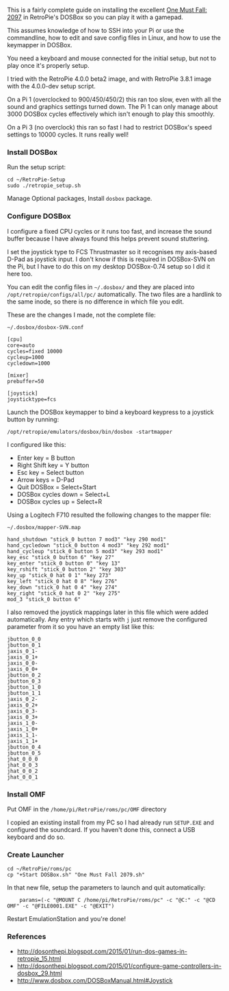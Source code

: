 This is a fairly complete guide on installing the excellent [One Must Fall: 2097](https://en.wikipedia.org/wiki/One_Must_Fall:_2097) in RetroPie's DOSBox so you can play it with a gamepad.

This assumes knowledge of how to SSH into your Pi or use the commandline, how to edit and save config files in Linux, and how to use the keymapper in DOSBox.

You need a keyboard and mouse connected for the initial setup, but not to play once it's properly setup.

I tried with the RetroPie 4.0.0 beta2 image, and with RetroPie 3.8.1 image with the 4.0.0-dev setup script.

On a Pi 1 (overclocked to 900/450/450/2) this ran too slow, even with all the sound and graphics settings turned down. The Pi 1 can only manage about 3000 DOSBox cycles effectively which isn't enough to play this smoothly.

On a Pi 3 (no overclock) this ran so fast I had to restrict DOSBox's speed settings to 10000 cycles. It runs really well!

### Install DOSBox

Run the setup script:

~~~
cd ~/RetroPie-Setup
sudo ./retropie_setup.sh
~~~

Manage Optional packages, Install `dosbox` package.

### Configure DOSBox

I configure a fixed CPU cycles or it runs too fast, and increase the sound buffer because I have always found this helps prevent sound stuttering.

I set the joystick type to FCS Thrustmaster so it recognises my axis-based D-Pad as joystick input. I don't know if this is required in DOSBox-SVN on the Pi, but I have to do this on my desktop DOSBox-0.74 setup so I did it here too.

You can edit the config files in `~/.dosbox/` and they are placed into `/opt/retropie/configs/all/pc/` automatically. The two files are a hardlink to the same inode, so there is no difference in which file you edit.

These are the changes I made, not the complete file:

~~~
~/.dosbox/dosbox-SVN.conf

[cpu]
core=auto
cycles=fixed 10000
cycleup=1000
cycledown=1000

[mixer]
prebuffer=50

[joystick]
joysticktype=fcs
~~~

Launch the DOSBox keymapper to bind a keyboard keypress to a joystick button by running:

~~~
/opt/retropie/emulators/dosbox/bin/dosbox -startmapper
~~~

I configured like this:

* Enter key = B button
* Right Shift key = Y button
* Esc key = Select button
* Arrow keys = D-Pad
* Quit DOSBox = Select+Start
* DOSBox cycles down = Select+L
* DOSBox cycles up = Select+R

Using a Logitech F710 resulted the following changes to the mapper file:

~~~
~/.dosbox/mapper-SVN.map

hand_shutdown "stick_0 button 7 mod3" "key 290 mod1" 
hand_cycledown "stick_0 button 4 mod3" "key 292 mod1" 
hand_cycleup "stick_0 button 5 mod3" "key 293 mod1" 
key_esc "stick_0 button 6" "key 27" 
key_enter "stick_0 button 0" "key 13" 
key_rshift "stick_0 button 2" "key 303" 
key_up "stick_0 hat 0 1" "key 273" 
key_left "stick_0 hat 0 8" "key 276" 
key_down "stick_0 hat 0 4" "key 274" 
key_right "stick_0 hat 0 2" "key 275" 
mod_3 "stick_0 button 6" 
~~~

I also removed the joystick mappings later in this file which were added automatically. Any entry which starts with `j` just remove the configured parameter from it so you have an empty list like this:

~~~
jbutton_0_0
jbutton_0_1
jaxis_0_1-
jaxis_0_1+
jaxis_0_0-
jaxis_0_0+
jbutton_0_2
jbutton_0_3
jbutton_1_0 
jbutton_1_1 
jaxis_0_2-
jaxis_0_2+
jaxis_0_3-
jaxis_0_3+
jaxis_1_0- 
jaxis_1_0+ 
jaxis_1_1- 
jaxis_1_1+ 
jbutton_0_4
jbutton_0_5
jhat_0_0_0
jhat_0_0_3
jhat_0_0_2
jhat_0_0_1
~~~

### Install OMF

Put OMF in the `/home/pi/RetroPie/roms/pc/OMF` directory

I copied an existing install from my PC so I had already run `SETUP.EXE` and configured the soundcard. If you haven't done this, connect a USB keyboard and do so.

### Create Launcher

~~~
cd ~/RetroPie/roms/pc
cp "+Start DOSBox.sh" "One Must Fall 2079.sh"
~~~

In that new file, setup the parameters to launch and quit automatically:

~~~
    params=(-c "@MOUNT C /home/pi/RetroPie/roms/pc" -c "@C:" -c "@CD OMF" -c "@FILE0001.EXE" -c "@EXIT")
~~~

Restart EmulationStation and you're done!

### References

* http://dosonthepi.blogspot.com/2015/01/run-dos-games-in-retropie_15.html
* http://dosonthepi.blogspot.com/2015/01/configure-game-controllers-in-dosbox_29.html
* http://www.dosbox.com/DOSBoxManual.html#Joystick